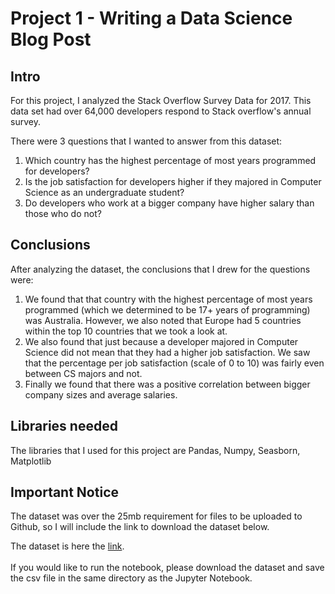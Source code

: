 # Project 1 - Writing a Data Science Blog Post

## Intro

For this project, I analyzed the Stack Overflow Survey Data for 2017. This data set had over 64,000 developers respond to Stack overflow's annual survey.

There were 3 questions that I wanted to answer from this dataset:
1. Which country has the highest percentage of most years programmed for developers? 
2. Is the job satisfaction for developers higher if they majored in Computer Science as an undergraduate student?
3. Do developers who work at a bigger company have higher salary than those who do not?

## Conclusions

After analyzing the dataset, the conclusions that I drew for the questions were:
1. We found that that country with the highest percentage of most years programmed (which we determined to be 17+ years of programming) was Australia. However, we also noted that Europe had 5 countries within the top 10 countries that we took a look at.
2. We also found that just because a developer majored in Computer Science did not mean that they had a higher job satisfaction. We saw that the percentage per job satisfaction (scale of 0 to 10) was fairly even between CS majors and not.
3. Finally we found that there was a positive correlation between bigger company sizes and average salaries.

## Libraries needed
The libraries that I used for this project are Pandas, Numpy, Seasborn, Matplotlib

## Important Notice
The dataset was over the 25mb requirement for files to be uploaded to Github, so I will include the link to download the dataset below.

The dataset is here the [link](https://www.kaggle.com/stackoverflow/so-survey-2017/data#). <br> <br>
If you would like to run the notebook, please download the dataset and save the csv file in the same directory as the Jupyter Notebook.

